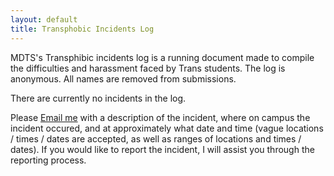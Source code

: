 ```yaml
---
layout: default
title: Transphobic Incidents Log
---
```


MDTS's Transphibic incidents log is a running document made to compile the difficulties and harassment faced by Trans students.
The log is anonymous.
All names are removed from submissions.


There are currently no incidents in the log.


Please [Email me](estone@middlebury.edu) with a description of the incident, where on campus the incident occured, and at approximately what date and time (vague locations / times / dates are accepted, as well as ranges of locations and times / dates).
If you would like to report the incident, I will assist you through the reporting process. 
